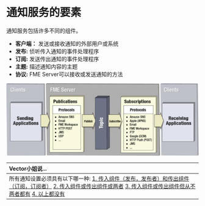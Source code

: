 # 通知服务的要素

通知服务包括许多不同的组件。

* **客户端：** 发送或接收通知的外部用户或系统
* **发布:** 侦听传入通知的事件处理程序
* **订阅:** 发送传出通知的事件处理程序
* **主题:** 描述通知内容的主题
* **协议:** FME Server可以接收或发送通知的方法

![](../.gitbook/assets/img4.002.elementsofnotification.png)

|  Vector小姐说... |
| :--- |
|  所有通知设置必须具有以下哪一种:  [1. 传入组件（发布，发布者）和传出组件（订阅，订阅者）](http://52.73.3.37/fmedatastreaming/Manual/QAResponse2017.fmw?chapter=24&question=1&answer=1&DestDataset_TEXTLINE=C%3A%5CFMEOutput%5CQAResponse.html) [2. 传入组件或传出组件或两者](http://52.73.3.37/fmedatastreaming/Manual/QAResponse2017.fmw?chapter=24&question=1&answer=2&DestDataset_TEXTLINE=C%3A%5CFMEOutput%5CQAResponse.html) [3. 传入组件或传出组件但从不两者都有](http://52.73.3.37/fmedatastreaming/Manual/QAResponse2017.fmw?chapter=24&question=1&answer=3&DestDataset_TEXTLINE=C%3A%5CFMEOutput%5CQAResponse.html) [4. 以上都没有](http://52.73.3.37/fmedatastreaming/Manual/QAResponse2017.fmw?chapter=24&question=1&answer=4&DestDataset_TEXTLINE=C%3A%5CFMEOutput%5CQAResponse.html) |

